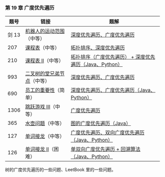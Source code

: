 ### 第 19 章 广度优先遍历

| 题号  | 链接                                                         | 题解                                                         |
| ----- | ------------------------------------------------------------ | ------------------------------------------------------------ |
| 剑 13 | [机器人的运动范围](https://leetcode-cn.com/problems/ji-qi-ren-de-yun-dong-fan-wei-lcof/)（中等） | [深度优先遍历、广度优先遍历](https://blog.csdn.net/lw_power/article/details/105398995) |
| 207   | [课程表](https://leetcode-cn.com/problems/course-schedule/)（中等） | [拓扑排序、深度优先遍历](https://leetcode-cn.com/problems/course-schedule/solution/tuo-bu-pai-xu-by-liweiwei1419/) |
| 210   | [课程表 II](https://leetcode-cn.com/problems/course-schedule-ii/)（中等） | [拓扑排序（广度优先遍历） + 深度优先遍历（Java、Python）](https://leetcode-cn.com/problems/course-schedule-ii/solution/tuo-bu-pai-xu-shen-du-you-xian-bian-li-python-dai-/) |
| 993   | [二叉树的堂兄弟节点](https://leetcode-cn.com/problems/cousins-in-binary-tree/)（中等） | [深度优先遍历、广度优先遍历](https://leetcode-cn.com/problems/cousins-in-binary-tree/solution/yan-du-you-xian-bian-li-python-dai-ma-by-liweiwei1/) |
| 690   | [员工的重要性](https://leetcode-cn.com/problems/employee-importance/)（简单） | [深度优先遍历、广度优先遍历（Java、Python）](https://leetcode-cn.com/problems/employee-importance/solution/shen-du-you-xian-bian-li-yan-du-you-xian-bian-li-j/) |
| 1306  | [跳跃游戏 III](https://leetcode-cn.com/problems/jump-game-iii/)（中等） | [广度优先遍历](https://leetcode-cn.com/problems/jump-game-iii/solution/yan-du-you-xian-bian-li-by-liweiwei1419/) |
| 365   | [水壶问题](https://leetcode-cn.com/problems/water-and-jug-problem/)（中等） | [图的广度优先遍历（Java）](https://leetcode-cn.com/problems/water-and-jug-problem/solution/tu-de-yan-du-you-xian-bian-li-by-liweiwei1419/) |
| 127   | [单词接龙](https://leetcode-cn.com/problems/word-ladder/)（中等） | [广度优先遍历、双向广度优先遍历（Java、Python）](https://leetcode-cn.com/problems/word-ladder/solution/yan-du-you-xian-bian-li-shuang-xiang-yan-du-you-2/) |
| 126   | [单词接龙 II](https://leetcode-cn.com/problems/word-ladder-ii/)（困难） | [单双向广度优先遍历 + 回溯算法（Java、Python）](https://leetcode-cn.com/problems/word-ladder-ii/solution/yan-du-you-xian-bian-li-shuang-xiang-yan-du-you--2/) |

树的广度优先遍历的一些问题、LeetBook 里的一些问题。